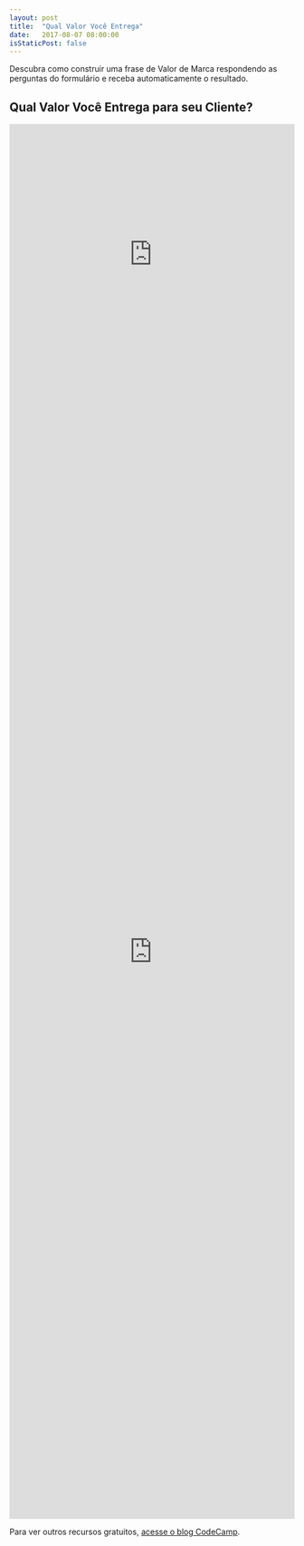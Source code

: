 ```yaml
---
layout: post
title:  "Qual Valor Você Entrega"
date:   2017-08-07 08:00:00
isStaticPost: false
---
```


Descubra como construir uma frase de Valor de Marca respondendo as perguntas do formulário e receba automaticamente o resultado. 

## Qual Valor Você Entrega para seu Cliente? 
<iframe src="https://www.youtube.com/embed/f748HCWCmnk" width="100%" height="460" frameborder="0" scrolling="no" webkitAllowFullScreen mozallowfullscreen allowFullScreen></iframe>

<iframe src="https://docs.google.com/forms/d/e/1FAIpQLSczzKqh-_H3l7fhmSNMBRXtNCPjJrJXbnBs0dNoTdleOU43Ew/viewform?embedded=true" width="100%" height="2000" frameborder="0" marginheight="0" marginwidth="0">Loading...</iframe>

Para ver outros recursos gratuitos, [acesse o blog CodeCamp](http://codecamp.com.br/work/). 


